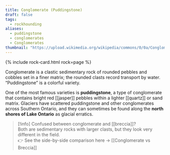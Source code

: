 ```yaml
---
title: Conglomerate (Puddingstone)
draft: false
tags:
  - rockhounding
aliases:
  - puddingstone
  - conglomerates
  - Conglomerates
thumbnail: "https://upload.wikimedia.org/wikipedia/commons/0/0a/Conglomerate_rock_called_puddingstone._-_geograph.org.uk_-_480555.jpg"
---
```

{% include rock-card.html rock=page %}

Conglomerate is a clastic sedimentary rock of rounded pebbles and cobbles set in a finer matrix; the rounded clasts record transport by water. “Puddingstone” is a colorful variety.

One of the most famous varieties is **puddingstone**, a type of conglomerate that contains bright red [[jasper]] pebbles within a lighter [[quartz]] or sand matrix. Glaciers have scattered puddingstone and other conglomerates across Southern Ontario, and they can sometimes be found along the **north shores of Lake Ontario** as glacial erratics.

> [!info] Confused between conglomerate and [[breccia]]?  
> Both are sedimentary rocks with larger clasts, but they look very different in the field.  
> 👉 See the side-by-side comparison here → [[Conglomerate vs Breccia]]
